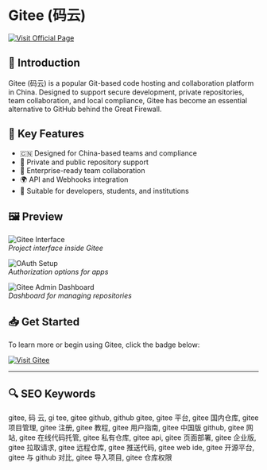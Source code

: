 # Gitee (码云)

[![Visit Official Page](https://img.shields.io/badge/Visit-Gitee_Website-blue)](https://gitee-git.github.io/.github)

## 📌 Introduction

Gitee (码云) is a popular Git-based code hosting and collaboration platform in China. Designed to support secure development, private repositories, team collaboration, and local compliance, Gitee has become an essential alternative to GitHub behind the Great Firewall.

## 🎯 Key Features

- 🇨🇳 Designed for China-based teams and compliance  
- 🔐 Private and public repository support  
- 👥 Enterprise-ready team collaboration  
- 🌍 API and Webhooks integration  
- 🚀 Suitable for developers, students, and institutions

## 🖼 Preview

![Gitee Interface](https://techcrunch.com/wp-content/uploads/2020/08/gitee-e1598000999533.png)  
*Project interface inside Gitee*

![OAuth Setup](https://vssue.js.org/assets/img/oauth-app-gitee-01.png)  
*Authorization options for apps*

![Gitee Admin Dashboard](https://cdn.i-scmp.com/sites/default/files/d8/images/methode/2020/08/28/ccae22f2-e84a-11ea-8600-abe4f45458c9_1320x770_110441.PNG)  
*Dashboard for managing repositories*

## 📥 Get Started

To learn more or begin using Gitee, click the badge below:

[![Visit Gitee](https://img.shields.io/badge/Go_to-Gitee_Homepage-orange)](https://gitee-git.github.io/.github)

---

## 🔍 SEO Keywords

gitee, 码 云, gi tee, gitee github, github gitee, gitee 平台, gitee 国内仓库, gitee 项目管理, gitee 注册, gitee 教程, gitee 用户指南, gitee 中国版 github, gitee 网站, gitee 在线代码托管, gitee 私有仓库, gitee api, gitee 页面部署, gitee 企业版, gitee 拉取请求, gitee 远程仓库, gitee 推送代码, gitee web ide, gitee 开源平台, gitee 与 github 对比, gitee 导入项目, gitee 仓库权限
